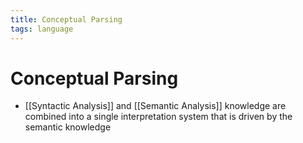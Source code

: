 ```yaml
---
title: Conceptual Parsing
tags: language
---
```


# Conceptual Parsing
- [[Syntactic Analysis]] and [[Semantic Analysis]] knowledge are combined into a single interpretation system that is driven by the semantic knowledge
















